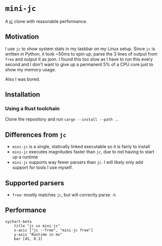 # `mini-jc`

A [jc](https://github.com/kellyjonbrazil/jc) clone with reasonable performance.

## Motivation

I use `jc` to show system stats in my taskbar on my Linux setup. Since `jc` is written in Python, it took ~50ms to spin up, parse the 3 lines of output from `free` and output it as json. I found this too slow as I have to run this every second and I don't want to give up a permanent 5% of a CPU core just to show my memory usage.

Also I was bored.

## Installation

### Using a Rust toolchain

Clone the repository and run `cargo --install --path .`.

<!-- TODO: add nix flake -->

## Differences from `jc`

- `mini-jc` is a single, statically linked executable so it is fairly to install
- `mini-jc` executes magnitudes faster than `jc`, due to not having to start up a runtime
- `mini-jc` supports way fewer parsers than `jc`. I will likely only add support for tools I use myself.

## Supported parsers

- `free`: mostly matches `jc`, but will correctly parse `-h`

## Performance

<!--
hyperfine --input test-cases/free/no-args.txt "jc --free" "target/release/mini-jc free"
-->

```mermaid
xychart-beta
    title "jc vs mini-jc"
    x-axis ["jc --free", "mini-jc free"]
    y-axis "Runtime in ms"
    bar [45, 0.3]
```

